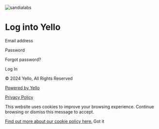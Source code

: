 ![sandialabs](https://project-ouroboros-p-pub.s3.amazonaws.com/9bMhilfcaQCbvxpW0Vdc1ZGq/HomePage_Logo.png "sandialabs")

Log into Yello
==============

Email address 

Password 

Forgot password?

Log In

© 2024 Yello, All Rights Reserved

[Powered by Yello](https://yello.co/)

[Privacy Policy](https://yello.co/privacy-policy/)

This website uses cookies to improve your browsing experience. Continue browsing or dismiss this message to accept.

[Find out more about our cookie policy here.](https://yello.co/privacy-policy/) Got it